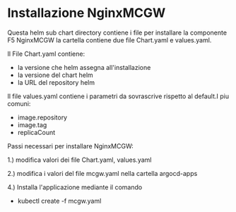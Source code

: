 # Installazione NginxMCGW
Questa helm sub chart directory contiene i file per installare la componente F5 NginxMCGW
la cartella contiene due file Chart.yaml e values.yaml.

Il File Chart.yaml contiene:
 - la versione che helm assegna all'installazione
 - la versione del chart helm
 - la URL del repository helm

Il file values.yaml contiene i parametri da sovrascrive rispetto al default.I piu comuni:


  - image.repository
  - image.tag
  - replicaCount
  
   
Passi necessari per installare NginxMCGW:


1.) modifica valori dei file Chart.yaml, values.yaml

2.) modifica i valori del file mcgw.yaml nella cartella argocd-apps

4.) Installa l'applicazione mediante il comando

   - kubectl create -f mcgw.yaml 
